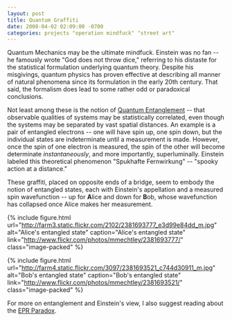 ```yaml
---
layout: post
title: Quantum Graffiti
date: 2008-04-02 02:09:00 -0700
categories: projects "operation mindfuck" "street art"
---
```


Quantum Mechanics may be the ultimate mindfuck. Einstein was no fan -- he famously wrote "God does not throw dice," referring to his distaste for the statistical formulation underlying quantum theory. Despite his misgivings, quantum physics has proven effective at describing all manner of natural phenomena since its formulation in the early 20th century. That said, the formalism does lead to some rather odd or paradoxical conclusions.

Not least among these is the notion of [Quantum Entanglement](http://en.wikipedia.org/wiki/Quantum_entanglement) -- that observable qualities of systems may be statistically correlated, even though the systems may be separated by vast spatial distances. An example is a pair of entangled electrons -- one will have spin up, one spin down, but the individual states are indeterminate until a measurement is made. However, once the spin of one electron is measured, the spin of the other will become determinate _instantaneously_, and more importantly, superluminally. Einstein labeled this theoretical phenomenon "Spukhafte Fernwirkung" -- "spooky action at a distance."

These graffiti, placed on opposite ends of a bridge, seem to embody the notion of entangled states, each with Einstein's appellation and a measured spin wavefunction -- up for **A**lice and down for **B**ob, whose wavefunction has collapsed once Alice makes her measurement.

{% include figure.html url="http://farm3.static.flickr.com/2102/2381693777_e3d99e84dd_m.jpg" alt="Alice's entangled state" caption="Alice's entangled state" link="http://www.flickr.com/photos/mmechtley/2381693777/" class="image-packed" %}

{% include figure.html url="http://farm4.static.flickr.com/3097/2381693521_c744d30911_m.jpg" alt="Bob's entangled state" caption="Bob's entangled state" link="http://www.flickr.com/photos/mmechtley/2381693521/" class="image-packed" %}

For more on entanglement and Einstein's view, I also suggest reading about the [EPR Paradox](http://en.wikipedia.org/wiki/EPR_paradox).